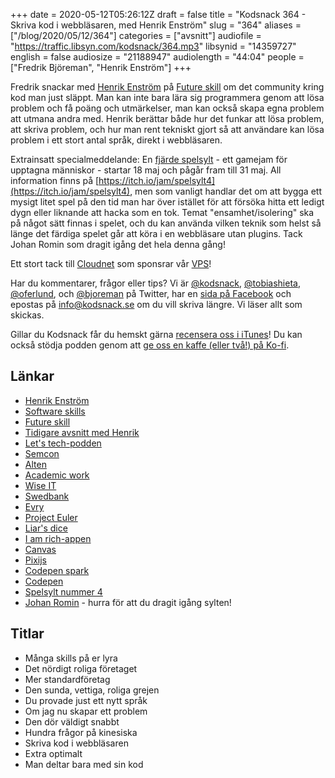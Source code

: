 +++
date = 2020-05-12T05:26:12Z
draft = false
title = "Kodsnack 364 - Skriva kod i webbläsaren, med Henrik Enström"
slug = "364"
aliases = ["/blog/2020/05/12/364"]
categories = ["avsnitt"]
audiofile = "https://traffic.libsyn.com/kodsnack/364.mp3"
libsynid = "14359727"
english = false
audiosize = "21188947"
audiolength = "44:04" 
people = ["Fredrik Björeman", "Henrik Enström"]
+++

Fredrik snackar med [Henrik Enström](mailto:henrik.enstrom@softwareskills.se) på [Future skill](https://futureskill.com/) om det community kring kod man just släppt. Man kan inte bara lära sig programmera genom att lösa problem och få poäng och utmärkelser, man kan också skapa egna problem att utmana andra med. Henrik berättar både hur det funkar att lösa problem, att skriva problem, och hur man rent tekniskt gjort så att användare kan lösa problem i ett stort antal språk, direkt i webbläsaren.

Extrainsatt specialmeddelande: En [fjärde spelsylt](https://itch.io/jam/spelsylt4) - ett gamejam för upptagna människor - startar 18 maj och pågår fram till 31 maj. All information finns på [https://itch.io/jam/spelsylt4](https://itch.io/jam/spelsylt4), men som vanligt handlar det om att bygga ett mysigt litet spel på den tid man har över istället för att försöka hitta ett ledigt dygn eller liknande att hacka som en tok. Temat "ensamhet/isolering" ska på något sätt finnas i spelet, och du kan använda vilken teknik som helst så länge det färdiga spelet går att köra i en webbläsare utan plugins. Tack Johan Romin som dragit igång det hela denna gång!

Ett stort tack till [Cloudnet](http://www.cloudnet.se) som sponsrar vår [VPS](http://en.wikipedia.org/wiki/Virtual_private_server)!

Har du kommentarer, frågor eller tips? Vi är [@kodsnack](https://www.twitter.com/kodsnack), [@tobiashieta](https://www.twitter.com/tobiashieta), [@oferlund](https://www.twitter.com/oferlund), och [@bjoreman](https://www.twitter.com/bjoreman) på Twitter, har en [sida på Facebook](https://www.facebook.com/kodsnack) och epostas på [info@kodsnack.se](mailto:info@kodsnack.se) om du vill skriva längre. Vi läser allt som skickas.

Gillar du Kodsnack får du hemskt gärna [recensera oss i iTunes](http://itunes.apple.com/se/podcast/kodsnack/id561631498?l=en)! Du kan också stödja podden genom att <a href="https://ko-fi.com/kodsnack" rel="payment">ge oss en kaffe (eller två!) på Ko-fi</a>.

## Länkar ##
* [Henrik Enström](mailto:henrik.enstrom@softwareskills.se)
* [Software skills](https://softwareskills.se/)
* [Future skill](https://futureskill.com/)
* [Tidigare avsnitt med Henrik](https://kodsnack.se/297/)
* [Let's tech-podden](http://letstech.libsyn.com/)
* [Semcon](https://sv.wikipedia.org/wiki/Semcon)
* [Alten](https://sv.wikipedia.org/wiki/Alten_Sverige)
* [Academic work](https://sv.wikipedia.org/wiki/Academic_Work)
* [Wise IT](https://www.wiseit.se/)
* [Swedbank](https://sv.wikipedia.org/wiki/Swedbank)
* [Evry](https://en.wikipedia.org/wiki/Evry)
* [Project Euler](https://projecteuler.net/)
* [Liar's dice](https://en.wikipedia.org/wiki/Liar%27s_dice)
* [I am rich-appen](https://en.wikipedia.org/wiki/I_Am_Rich)
* [Canvas](https://developer.mozilla.org/en-US/docs/Web/API/Canvas_API)
* [Pixijs](https://www.pixijs.com/)
* [Codepen spark](https://codepen.io/spark/)
* [Codepen](https://codepen.io/)
* [Spelsylt nummer 4](https://itch.io/jam/spelsylt4)
* [Johan Romin](https://twitter.com/jromin) - hurra för att du dragit igång sylten!

## Titlar ##
* Många skills på er lyra
* Det nördigt roliga företaget
* Mer standardföretag
* Den sunda, vettiga, roliga grejen
* Du provade just ett nytt språk
* Om jag nu skapar ett problem
* Den dör väldigt snabbt
* Hundra frågor på kinesiska
* Skriva kod i webbläsaren
* Extra optimalt
* Man deltar bara med sin kod